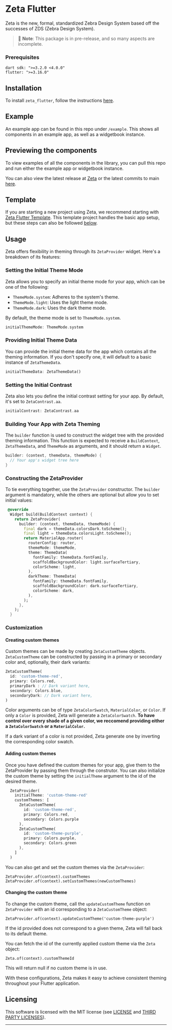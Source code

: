 # Zeta Flutter

Zeta is the new, formal, standardized Zebra Design System based off the successes of ZDS (Zebra Design System).

> 🚧 **Note**: This package is in pre-release, and so many aspects are incomplete.

### Prerequisites

```
dart sdk: ">=3.2.0 <4.0.0"
flutter: ">=3.16.0"
```

## Installation

To install `zeta_flutter`, follow the instructions [here](https://pub.dev/packages/zeta_flutter/install).

## Example

An example app can be found in this repo under `/example`. This shows all components in an example app, as well as a widgetbook instance.

## Previewing the components

To view examples of all the components in the library, you can pull this repo and run either the example app or widgetbook instance.

You can also view the latest release at [Zeta](https://zeta-ds.web.app/) or the latest commits to main [here](https://zeta-flutter-main.web.app/).

## Template

If you are starting a new project using Zeta, we recommend starting with [Zeta Flutter Template](https://github.com/zebradevs/zeta_flutter_template). This template project handles the basic app setup, but these steps can also be followed [below](#Usage).

## Usage

Zeta offers flexibility in theming through its `ZetaProvider` widget. Here's a breakdown of its features:

### Setting the Initial Theme Mode

Zeta allows you to specify an initial theme mode for your app, which can be one of the following:

- `ThemeMode.system`: Adheres to the system's theme.
- `ThemeMode.light`: Uses the light theme mode.
- `ThemeMode.dark`: Uses the dark theme mode.

By default, the theme mode is set to `ThemeMode.system`.

```dart
initialThemeMode: ThemeMode.system
```

### Providing Initial Theme Data

You can provide the initial theme data for the app which contains all the theming information. If you don't specify one, it will default to a basic instance of `ZetaThemeData`.

```dart
initialThemeData: ZetaThemeData()
```

### Setting the Initial Contrast

Zeta also lets you define the initial contrast setting for your app. By default, it's set to `ZetaContrast.aa`.

```dart
initialContrast: ZetaContrast.aa
```

### Building Your App with Zeta Theming

The `builder` function is used to construct the widget tree with the provided theming information. This function is expected to receive a `BuildContext`, `ZetaThemeData`, and `ThemeMode` as arguments, and it should return a `Widget`.

```dart
builder: (context, themeData, themeMode) {
  // Your app's widget tree here
}
```

### Constructing the ZetaProvider

To tie everything together, use the `ZetaProvider` constructor. The `builder` argument is mandatory, while the others are optional but allow you to set initial values:

```dart
 @override
  Widget build(BuildContext context) {
    return ZetaProvider(
      builder: (context, themeData, themeMode) {
        final dark = themeData.colorsDark.toScheme();
        final light = themeData.colorsLight.toScheme();
        return MaterialApp.router(
          routerConfig: router,
          themeMode: themeMode,
          theme: ThemeData(
            fontFamily: themeData.fontFamily,
            scaffoldBackgroundColor: light.surfaceTertiary,
            colorScheme: light,
          ),
          darkTheme: ThemeData(
            fontFamily: themeData.fontFamily,
            scaffoldBackgroundColor: dark.surfaceTertiary,
            colorScheme: dark,
          ),
        );
      },
    );
  }
```

### Customization

#### Creating custom themes

Custom themes can be made by creating `ZetaCustomTheme` objects. `ZetaCustomTheme` can be constructed by passing in a primary or secondary color and, optionally, their dark variants:

```dart
ZetaCustomTheme(
  id: 'custom-theme-red',
  primary: Colors.red,
  primaryDark : // Dark variant here,
  secondary: Colors.blue,
  secondaryDark: // Dark variant here,
)
```

Color arguments can be of type `ZetaColorSwatch`, `MaterialColor`, or `Color`. If only a `Color` is provided, Zeta will generate a `ZetaColorSwatch`. <b>To have control over every shade of a given color, we reccomend providing either a `ZetaColorSwatch` or a `MaterialColor`.</b>

If a dark variant of a color is not provided, Zeta generate one by inverting the corresponding color swatch.

#### Adding custom themes

Once you have defined the custom themes for your app, give them to the ZetaProvider by passing them through the construtor. You can also initialize the custom theme by setting the `initialTheme` argument to the id of the desired theme.

```dart
  ZetaProvider(
    initialTheme: 'custom-theme-red'
    customThemes: [
      ZetaCustomTheme(
        id: 'custom-theme-red',
        primary: Colors.red,
        secondary: Colors.purple
      ),
      ZetaCustomTheme(
        id: 'custom-theme-purple',
        primary: Colors.purple,
        secondary: Colors.green
      ),
    ]
  )
```

You can also get and set the custom themes via the `ZetaProvider`:

`ZetaProvider.of(context).customThemes`
`ZetaProvider.of(context).setCustomThemes(newCustomThemes)`

#### Changing the custom theme

To change the custom theme, call the `updateCustomTheme` function on `ZetaProvider` with an id corresponding to a `ZetaCustomTheme` object:

`ZetaProvider.of(context).updateCustomTheme('custom-theme-purple')`

If the id provided does not correspond to a given theme, Zeta will fall back to its default theme.

You can fetch the id of the currently applied custom theme via the `Zeta` object:

`Zeta.of(context).customThemeId`

This will return null if no custom theme is in use.

With these configurations, Zeta makes it easy to achieve consistent theming throughout your Flutter application.

## Licensing

This software is licensed with the MIT license (see [LICENSE](https://github.com/zebradevs/zeta_flutter/tree/main/LICENSE) and [THIRD PARTY LICENSES](https://github.com/zebradevs/zeta_flutter//tree/main/LICENSE-3RD-PARTY)).

---
